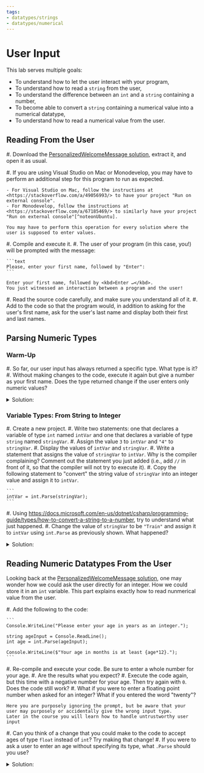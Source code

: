 ```yaml
---
tags:
- datatypes/strings
- datatypes/numerical
---
```


#  User Input

This lab serves multiple goals:

- To understand how to let the user interact with your program,
- To understand how to read a `string` from the user,
- To understand the difference between an `int` and a `string` containing a number,
- To become able to convert a `string` containing a numerical value into a numerical datatype,
- To understand how to read a numerical value from the user.

## Reading From the User

#. Download the [PersonalizedWelcomeMessage solution](./code/projects/PersonalizedWelcomeMessage_Solution.zip), extract it, and open it as usual.

#. If you are using Visual Studio on Mac or Monodevelop, you may have to perform an additional step for this program to run as expected.
    
    - For Visual Studio on Mac, follow the instructions at <https://stackoverflow.com/a/49056993/> to have your project "Run on external console".
    - For Monodevelop, follow the instructions at <https://stackoverflow.com/a/67185469/> to similarly have your project "Run on external console"[^noteonUbuntu].

    You may have to perform this operation for every solution where the user is supposed to enter values.

#. Compile and execute it.
#. The user of your program (in this case, you!) will be prompted with the message:

    ```text
    Please, enter your first name, followed by "Enter":
    ```
    
    Enter your first name, followed by <kbd>Enter ↵</kbd>.
    You just witnessed an interaction between a program and the user!

#. Read the source code carefully, and make sure you understand all of it.
#. Add to the code so that the program would, in addition to asking for the user's first name, ask for the user's last name and display both their first and last names.

## Parsing Numeric Types

### Warm-Up

#. So far, our user input has always returned a specific type.  What type is it?
#. Without making changes to the code, execute it again but give a number as your first name. Does the type returned change if the user enters only numeric values?

<details><summary>Solution:</summary>
#. The `Console.ReadLine()` methods returns a `string`. In other words, regardless of what the user entered, it is initially treated as a `string` literal.
#. The number the user entered is still treated as a `string`, and it is important to understand the difference between an `int` (`42`) and a `string` that contains a number (`"42"`--pay attention to the quotes).
</details>


### Variable Types: From String to Integer

#. Create a new project.
#. Write two statements: one that declares a variable of  type `int` named `intVar` and one that declares a variable of type `string` named `stringVar`.
#. Assign the value `3` to `intVar` and `"4"` to `stringVar`.
#. Display the values of `intVar` and `stringVar`.
#. Write a statement that assigns the value of `stringVar` to `intVar`.
Why is the compiler complaining?
Comment out the statement you just added (i.e., add `//` in front of it, so that the compiler will not try to execute it).
#. Copy the following statement to "convert" the string value of `stringVar` into an integer value and assign it to `intVar`.
    
    ```
    intVar = int.Parse(stringVar);
    ```
    
#. Using <https://docs.microsoft.com/en-us/dotnet/csharp/programming-guide/types/how-to-convert-a-string-to-a-number>, try to understand what just happened.
#. Change the value of  `stringVar` to be `"Train"` and assign it to `intVar` using `int.Parse` as previously shown.
What happened?

<details><summary>Solution:</summary>
The program you end up writing looks like this:

```
int intVar;
string stringVar;

intVar = 3;
stringVar = "4";

Console.WriteLine("intVar is \t" + intVar);
Console.WriteLine("stringVar is \t" + stringVar);

// This statement returns the error message
// … error CS0029: Cannot implicitly convert type `string' to `int'
// intVar = stringVar;
// because we cannot store a string literal ("4") into an integer variable.

intVar = int.Parse(stringVar);
// This statement "converts" the string contained in stringVar 
// into the number it contains. It "unwraps" the value contained in stringVar.

// Those statements return an error message that begins with
// System.FormatException: Input string was not in a correct format.
// stringVar = "Train";
// intVar = int.Parse(stringVar);
// This is because int.Parse cannot convert "Train" into an integer!
```
</details>


## Reading Numeric Datatypes From the User

Looking back at the [PersonalizedWelcomeMessage solution](./code/projects/PersonalizedWelcomeMessage_Solution.zip), one may wonder how we could ask the user directly for an integer.  How we could store it in an `int` variable.
This part explains exactly how to read nunmerical value from the user.

#. Add the following to the code:

    ```
    Console.WriteLine("Please enter your age in years as an integer.");

    string ageInput = Console.ReadLine();
    int age = int.Parse(ageInput);
        
    Console.WriteLine($"Your age in months is at least {age*12}.");
    ```
    
#. Re-compile and execute your code.  Be sure to enter a whole number for your age.
#. Are the results what you expect?
#. Execute the code again, but this time with a negative number for your age.  Then try again with `0`.  Does the code still work?
#. What if you were to enter a floating point number when asked for an integer?  What if you entered the word "twenty"?

    Here you are purposely ignoring the prompt, but be aware that your user may purposely or accidentally give the wrong input type.
    Later in the course you will learn how to handle untrustworthy user input
#. Can you think of a change that you could make to the code to accept ages of type `float` instead of `int`?  Try making that change!
#. If you were to ask a user to enter an age without specifying its type, what `.Parse` should you use?


<details><summary>Solution:</summary>
We can convert the program to use `float` easily:

```
Console.WriteLine("Please enter your age in years as an integer.");

string ageInput = Console.ReadLine();
// We can parse the user input as a float:
float age = float.Parse(ageInput);

Console.WriteLine($"Your age in months is at least {age*12}.");

// We should use float by default just in case the user wants to specify the ".5" if they are 5 and a half years old (it matters to 5-years-old kids that they are mid-way to 6!).
```
</details>


[^noteonUbuntu]: If you are using Ubuntu and, after performing this step, you receive an error message

    ```{text}
    ApplicationName='/usr/lib/gnome-terminal/gnome-terminal-server', CommandLine='--app-id mono.develop.id14c27428bd5345f99daadebf684a2876', CurrentDirectory='', Native error= Cannot find the specified file
    ```

    then follow the instructions at <https://stackoverflow.com/a/65331098>.
